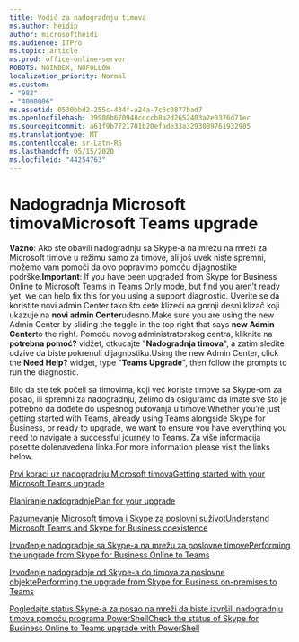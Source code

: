 ```yaml
---
title: Vodič za nadogradnju timova
ms.author: heidip
author: microsoftheidi
ms.audience: ITPro
ms.topic: article
ms.prod: office-online-server
ROBOTS: NOINDEX, NOFOLLOW
localization_priority: Normal
ms.custom:
- "982"
- "4000006"
ms.assetid: 0530bbd2-255c-434f-a24a-7c6c0877bad7
ms.openlocfilehash: 39986b670948cdccb8a2d2652403a2e0376d71ec
ms.sourcegitcommit: a61f9b7721701b20efade33a3293089761932905
ms.translationtype: MT
ms.contentlocale: sr-Latn-RS
ms.lasthandoff: 05/15/2020
ms.locfileid: "44254763"
---
```

# <a name="microsoft-teams-upgrade"></a><span data-ttu-id="f9e99-102">Nadogradnja Microsoft timova</span><span class="sxs-lookup"><span data-stu-id="f9e99-102">Microsoft Teams upgrade</span></span>

<span data-ttu-id="f9e99-103">**Važno**: Ako ste obavili nadogradnju sa Skype-a na mrežu na mreži za Microsoft timove u režimu samo za timove, ali još uvek niste spremni, možemo vam pomoći da ovo popravimo pomoću dijagnostike podrške.</span><span class="sxs-lookup"><span data-stu-id="f9e99-103">**Important**: If you have been upgraded from Skype for Business Online to Microsoft Teams in Teams Only mode, but find you aren’t ready yet, we can help fix this for you using a support diagnostic.</span></span> <span data-ttu-id="f9e99-104">Uverite se da koristite novi admin Center tako što ćete klizeći na gornji desni klizač koji ukazuje na **novi admin Center**udesno.</span><span class="sxs-lookup"><span data-stu-id="f9e99-104">Make sure you are using the new Admin Center by sliding the toggle in the top right that says **new Admin Center**to the right.</span></span> <span data-ttu-id="f9e99-105">Pomoću novog administratorskog centra, kliknite na **potrebna pomoć?** vidžet, otkucajte "**Nadogradnja timova**", a zatim sledite odzive da biste pokrenuli dijagnostiku.</span><span class="sxs-lookup"><span data-stu-id="f9e99-105">Using the new Admin Center, click the **Need Help?** widget, type "**Teams Upgrade**", then follow the prompts to run the diagnostic.</span></span>

<span data-ttu-id="f9e99-106">Bilo da ste tek počeli sa timovima, koji već koriste timove sa Skype-om za posao, ili spremni za nadogradnju, želimo da osiguramo da imate sve što je potrebno da dođete do uspešnog putovanja u timove.</span><span class="sxs-lookup"><span data-stu-id="f9e99-106">Whether you’re just getting started with Teams, already using Teams alongside Skype for Business, or ready to upgrade, we want to ensure you have everything you need to navigate a successful journey to Teams.</span></span> <span data-ttu-id="f9e99-107">Za više informacija posetite dolenavedena linka.</span><span class="sxs-lookup"><span data-stu-id="f9e99-107">For more information please visit the links below.</span></span>

[<span data-ttu-id="f9e99-108">Prvi koraci uz nadogradnju Microsoft timova</span><span class="sxs-lookup"><span data-stu-id="f9e99-108">Getting started with your Microsoft Teams upgrade</span></span>](https://docs.microsoft.com/MicrosoftTeams/upgrade-start-here)

[<span data-ttu-id="f9e99-109">Planiranje nadogradnje</span><span class="sxs-lookup"><span data-stu-id="f9e99-109">Plan for your upgrade</span></span>](https://docs.microsoft.com/MicrosoftTeams/upgrade-plan-journey)

[<span data-ttu-id="f9e99-110">Razumevanje Microsoft timova i Skype za poslovni suživot</span><span class="sxs-lookup"><span data-stu-id="f9e99-110">Understand Microsoft Teams and Skype for Business coexistence</span></span>](https://docs.microsoft.com/MicrosoftTeams/teams-and-skypeforbusiness-coexistence-and-interoperability)

[<span data-ttu-id="f9e99-111">Izvođenje nadogradnje sa Skype-a na mrežu za poslovne timove</span><span class="sxs-lookup"><span data-stu-id="f9e99-111">Performing the upgrade from Skype for Business Online to Teams</span></span>](https://docs.microsoft.com/MicrosoftTeams/upgrade-to-teams-execute-skypeforbusinessonline)

[<span data-ttu-id="f9e99-112">Izvođenje nadogradnje od Skype-a do timova za poslovne objekte</span><span class="sxs-lookup"><span data-stu-id="f9e99-112">Performing the upgrade from Skype for Business on-premises to Teams</span></span>](https://docs.microsoft.com/MicrosoftTeams/upgrade-to-teams-execute-skypeforbusinesshybridonprem)
 
[<span data-ttu-id="f9e99-113">Pogledajte status Skype-a za posao na mreži da biste izvršili nadogradnju timova pomoću programa PowerShell</span><span class="sxs-lookup"><span data-stu-id="f9e99-113">Check the status of Skype for Business Online to Teams upgrade with PowerShell</span></span>](https://docs.microsoft.com/powershell/module/skype/get-csteamsupgradestatus?view=skype-ps)